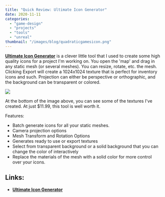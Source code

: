 ```yaml
---
title: "Quick Review: Ultimate Icon Generator"
date: 2020-11-11
categories: 
  - "game-design"
  - "projects"
  - "tools"
  - "unreal"
thumbnail: "/images/blog/quadraticgamesicon.png"
---
```


**[Ultimate Icon Generator](https://www.unrealengine.com/marketplace/en-US/product/ultimate-icon-generator)** is a clever little tool that I used to create some high quality icons for a project I'm working on. You open the 'map' and drag in any static mesh (or several meshes). You can resize, rotate, etc. the mesh. Clicking Export will create a 1024x1024 texture that is perfect for inventory icons and such. Projection can either be perspective or orthographic, and the background can be transparent or colored.

![](/images/blog/Screenshot-50.png)

At the bottom of the image above, you can see some of the textures I've created. At just $11.99, this tool is well worth it.

Features:

- Batch generate icons for all your static meshes.
- Camera projection options
- Mesh Transform and Rotation Options
- Generates ready to use or export textures
- Select from transparent background or a solid background that you can change the color of interactively
- Replace the materials of the mesh with a solid color for more control over your icons.

## Links:

- **[Ultimate Icon Generator](https://www.unrealengine.com/marketplace/en-US/product/ultimate-icon-generator)**
